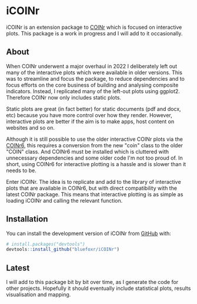 
# iCOINr

<!-- badges: start -->
<!-- badges: end -->

iCOINr is an extension package to [COINr](https://bluefoxr.github.io/COINr/) which is focused on interactive plots. This package is a work in progress and I will add to it occasionally.

## About

When COINr underwent a major overhaul in 2022 I deliberately left out many of the interactive plots which were available in older versions. This was to streamline and focus the package, to reduce dependencies and to focus efforts on the core business of building and analysing composite indicators. Instead, I replicated many of the left-out plots using ggplot2. Therefore COINr now only includes static plots.

Static plots are great (in fact better) for static documents (pdf and docx, etc) because you have more control over how they render. However, interactive plots are better if the aim is to make apps, host content on websites and so on.

Although it is still possible to use the older interactive COINr plots via the [COINr6](https://github.com/bluefoxr/COINr6), this requires a conversion from the new "coin" class to the older "COIN" class. And COINr6 must be installed which is cluttered with unnecessary dependencies and some older code I'm not too proud of. In short, using COINr6 for interactive plotting is a hassle and is slower than it needs to be.

Enter iCOINr. The idea is to replicate and add to the library of interactive plots that are available in COINr6, but with direct compatibility with the latest COINr package. This means that interactive plotting is as simple as loading iCOINr and calling the relevant function.

## Installation

You can install the development version of iCOINr from [GitHub](https://github.com/) with:

``` r
# install.packages("devtools")
devtools::install_github("bluefoxr/iCOINr")
```

## Latest

I will add to this package bit by bit over time, as I generate the code for other projects. Hopefully it should eventually include statistical plots, results visualisation and mapping.

